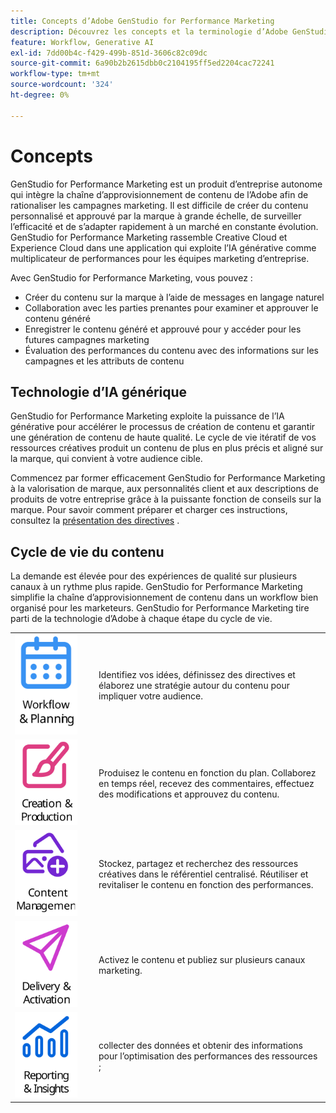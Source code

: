```yaml
---
title: Concepts d’Adobe GenStudio for Performance Marketing
description: Découvrez les concepts et la terminologie d’Adobe GenStudio for Performance Marketing.
feature: Workflow, Generative AI
exl-id: 7dd00b4c-f429-499b-851d-3606c82c09dc
source-git-commit: 6a90b2b2615dbb0c2104195ff5ed2204cac72241
workflow-type: tm+mt
source-wordcount: '324'
ht-degree: 0%

---
```


# Concepts

GenStudio for Performance Marketing est un produit d’entreprise autonome qui intègre la chaîne d’approvisionnement de contenu de l’Adobe afin de rationaliser les campagnes marketing. Il est difficile de créer du contenu personnalisé et approuvé par la marque à grande échelle, de surveiller l’efficacité et de s’adapter rapidement à un marché en constante évolution. GenStudio for Performance Marketing rassemble Creative Cloud et Experience Cloud dans une application qui exploite l’IA générative comme multiplicateur de performances pour les équipes marketing d’entreprise.

Avec GenStudio for Performance Marketing, vous pouvez :

- Créer du contenu sur la marque à l’aide de messages en langage naturel
- Collaboration avec les parties prenantes pour examiner et approuver le contenu généré
- Enregistrer le contenu généré et approuvé pour y accéder pour les futures campagnes marketing
- Évaluation des performances du contenu avec des informations sur les campagnes et les attributs de contenu

## Technologie d’IA générique

GenStudio for Performance Marketing exploite la puissance de l’IA générative pour accélérer le processus de création de contenu et garantir une génération de contenu de haute qualité. Le cycle de vie itératif de vos ressources créatives produit un contenu de plus en plus précis et aligné sur la marque, qui convient à votre audience cible.

Commencez par former efficacement GenStudio for Performance Marketing à la valorisation de marque, aux personnalités client et aux descriptions de produits de votre entreprise grâce à la puissante fonction de conseils sur la marque. Pour savoir comment préparer et charger ces instructions, consultez la [présentation des directives](../user-guide/guidelines/overview.md) .

## Cycle de vie du contenu

La demande est élevée pour des expériences de qualité sur plusieurs canaux à un rythme plus rapide. GenStudio for Performance Marketing simplifie la chaîne d’approvisionnement de contenu dans un workflow bien organisé pour les marketeurs. GenStudio for Performance Marketing tire parti de la technologie d’Adobe à chaque étape du cycle de vie.

<table style="table-layout:fixed">
<tr style="border: 0;">
    <td style="width: 120px;">
       <img alt="calendar" src="../assets/csc-workflow-planning.svg" width="100">
    </td>
    <td>
        <p>Identifiez vos idées, définissez des directives et élaborez une stratégie autour du contenu pour impliquer votre audience.</p>
    </td>
</tr>
<tr style="border: 0;">
    <td style="width: 120px;">
        <img alt="pinceau et canevas" src="../assets/csc-creation-production.svg" width="100">
    </td>
    <td>
        <p>Produisez le contenu en fonction du plan. Collaborez en temps réel, recevez des commentaires, effectuez des modifications et approuvez du contenu.</p>
    </td>
</tr>
<tr style="border: 0;">
    <td style="width: 120px;">
        <img alt="images, etc." src="../assets/csc-content-mgmt.svg" width="100">
    </td>
    <td>
        <p>Stockez, partagez et recherchez des ressources créatives dans le référentiel centralisé. Réutiliser et revitaliser le contenu en fonction des performances.</p>
    </td>
</tr>
<tr style="border: 0;">
    <td style="width: 120px;">
        <img alt="avion en papier" src="../assets/csc-delivery-activation.svg" width="100">
    </td>
    <td>
        <p>Activez le contenu et publiez sur plusieurs canaux marketing.</P>
    </td>
</tr>
<tr style="border: 0;">
    <td style="width: 120px;">
        <img alt="chart" src="../assets/csc-reporting-insights.svg" width="100">
    </td>
    <td>
        <p>collecter des données et obtenir des informations pour l’optimisation des performances des ressources ;</p>
    </td>
</tr>
</table>

